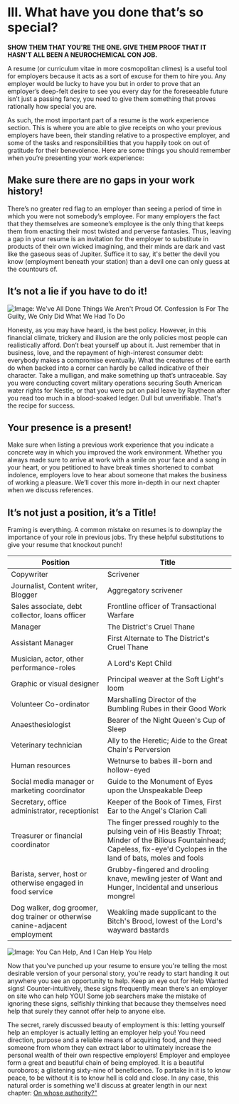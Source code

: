 # III. What have you done that’s so special?

**SHOW THEM THAT YOU'RE THE ONE. GIVE THEM PROOF THAT IT HASN'T ALL BEEN A NEUROCHEMICAL CON JOB.**

A resume (or curriculum vitae in more cosmopolitan climes) is a useful tool for employers because it acts as a sort of excuse for them to hire you. Any employer would be lucky to have you but in order to prove that an employer’s deep-felt desire to see you every day for the foreseeable future isn’t just a passing fancy, you need to give them something that proves rationally how special you are.

As such, the most important part of a resume is the work experience section. This is where you are able to give receipts on who your previous employers have been, their standing relative to a prospective employer, and some of the tasks and responsibilities that you happily took on out of gratitude for their benevolence. Here are some things you should remember when you’re presenting your work experience:

## Make sure there are no gaps in your work history!

There’s no greater red flag to an employer than seeing a period of time in which you were not somebody’s employee. For many employers the fact that they themselves are someone’s employee is the only thing that keeps them from enacting their most twisted and perverse fantasies. Thus, leaving a gap in your resume is an invitation for the employer to substitute in products of their own wicked imagining, and their minds are dark and vast like the gaseous seas of Jupiter. Suffice it to say, it's better the devil you know (employment beneath your station) than a devil one can only guess at the countours of.

## It’s not a lie if you have to do it!

![Image: We've All Done Things We Aren't Proud Of. Confession Is For The Guilty, We Only Did What We Had To Do](image_link)

Honesty, as you may have heard, is the best policy. However, in this financial climate, trickery and illusion are the only policies most people can realistically afford. Don’t beat yourself up about it. Just remember that in business, love, and the repayment of high-interest consumer debt: everybody makes a compromise eventually. What the creatures of the earth do when backed into a corner can hardly be called indicative of their character. Take a mulligan, and make something up that’s untraceable. Say you were conducting covert military operations securing South American water rights for Nestle, or that you were put on paid leave by Raytheon after you read too much in a blood-soaked ledger. Dull but unverifiable. That's the recipe for success.

## Your presence is a present!

Make sure when listing a previous work experience that you indicate a concrete way in which you improved the work environment. Whether you always made sure to arrive at work with a smile on your face and a song in your heart, or you petitioned to have break times shortened to combat indolence, employers love to hear about someone that makes the business of working a pleasure. We’ll cover this more in-depth in our next chapter when we discuss references.

## It’s not just a position, it’s a Title!

Framing is everything. A common mistake on resumes is to downplay the importance of your role in previous jobs. Try these helpful substitutions to give your resume that knockout punch!

| Position | Title |
|----| --- |
| Copywriter | Scrivener |
| Journalist, Content writer, Blogger | Aggregatory scrivener |
| Sales associate, debt collector, loans officer | Frontline officer of Transactional Warfare |
| Manager | The District's Cruel Thane |
| Assistant Manager | First Alternate to The District's Cruel Thane |
| Musician, actor, other performance-roles | A Lord's Kept Child |
| Graphic or visual designer | Principal weaver at the Soft Light's loom |
| Volunteer Co-ordinator | Marshalling Director of the Bumbling Rubes in their Good Work |
| Anaesthesiologist | Bearer of the Night Queen's Cup of Sleep |
| Veterinary technician | Ally to the Heretic; Aide to the Great Chain's Perversion |
| Human resources | Wetnurse to babes ill-born and hollow-eyed  |
| Social media manager or marketing coordinator | Guide to the Monument of Eyes upon the Unspeakable Deep |
| Secretary, office administrator, receptionist | Keeper of the Book of Times, First Ear to the Angel's Clarion Call |
| Treasurer or financial coordinator | The finger pressed roughly to the pulsing vein of His Beastly Throat; Minder of the Bilious Fountainhead; Capeless, fix-eye'd Cyclopes in the land of bats, moles and fools  |
| Barista, server, host or otherwise engaged in food service | Grubby-fingered and drooling knave, mewling jester of Want and Hunger, Incidental and unserious mongrel |
| Dog walker, dog groomer, dog trainer or otherwise canine-adjacent employment | Weakling made supplicant to the Bitch's Brood, lowest of the Lord's wayward bastards |


![Image: You Can Help, And I Can Help You Help](image_link)

Now that you've punched up your resume to ensure you're telling the most desirable version of your personal story, you're ready to start handing it out anywhere you see an opportunity to help. Keep an eye out for Help Wanted signs! Counter-intuitively, these signs frequently mean there's an employer on site who can help YOU! Some job searchers make the mistake of ignoring these signs, selfishly thinking that because they themselves need help that surely they cannot offer help to anyone else.

The secret, rarely discussed beauty of employment is this: letting yourself help an employer is actually letting an employer help you! You need direction, purpose and a reliable means of acquiring food, and they need someone from whom they can extract labor to ultimately increase the personal wealth of their own respective employers! Employer and employee form a great and beautiful chain of being employed. It is a beautiful ouroboros; a glistening sixty-nine of beneficence. To partake in it is to know peace, to be without it is to know hell is cold and close. In any case, this natural order is something we'll discuss at greater length in our next chapter: [On whose authority?"](IV.md)
